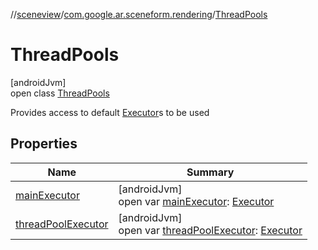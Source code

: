 //[sceneview](../../../index.md)/[com.google.ar.sceneform.rendering](../index.md)/[ThreadPools](index.md)

# ThreadPools

[androidJvm]\
open class [ThreadPools](index.md)

Provides access to default [Executor](https://developer.android.com/reference/kotlin/java/util/concurrent/Executor.html)s to be used

## Properties

| Name | Summary |
|---|---|
| [mainExecutor](main-executor.md) | [androidJvm]<br>open var [mainExecutor](main-executor.md): [Executor](https://developer.android.com/reference/kotlin/java/util/concurrent/Executor.html) |
| [threadPoolExecutor](thread-pool-executor.md) | [androidJvm]<br>open var [threadPoolExecutor](thread-pool-executor.md): [Executor](https://developer.android.com/reference/kotlin/java/util/concurrent/Executor.html) |
